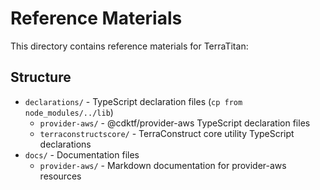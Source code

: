 # Reference Materials

This directory contains reference materials for TerraTitan:

## Structure

- `declarations/` - TypeScript declaration files (`cp from node_modules/../lib`)
  - `provider-aws/` - @cdktf/provider-aws TypeScript declaration files
  - `terraconstructscore/` - TerraConstruct core utility TypeScript declarations
- `docs/` - Documentation files
  - `provider-aws/` - Markdown documentation for provider-aws resources
